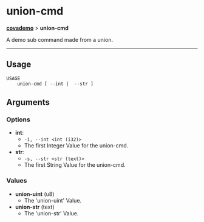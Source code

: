 # union-cmd
__[covademo](./covademo.md)__ > __union-cmd__

A demo sub command made from a union.

___

## Usage
```shell
USAGE
    union-cmd [ --int |  --str ]
```

## Arguments
### Options
- __int__:
    - `-i, --int <int (i32)>`
    - The first Integer Value for the union-cmd.
- __str__:
    - `-s, --str <str (text)>`
    - The first String Value for the union-cmd.
### Values
- __union-uint__ (u8)
    - The 'union-uint' Value.
- __union-str__ (text)
    - The 'union-str' Value.

